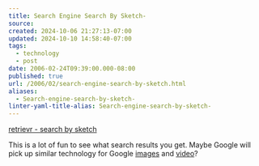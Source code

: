 ```yaml
---
title: Search Engine Search By Sketch-
source: 
created: 2024-10-06 21:27:13-07:00
updated: 2024-10-10 14:58:40-07:00
tags:
  - technology
  - post
date: 2006-02-24T09:39:00.000-08:00
published: true
url: /2006/02/search-engine-search-by-sketch.html
aliases:
  - Search-engine-search-by-sketch-
linter-yaml-title-alias: Search-engine-search-by-sketch-
---
```



[retrievr - search by sketch](http://labs.systemone.at/retrievr/ "retrievr - search by sketch")  
  
This is a lot of fun to see what search results you get. Maybe Google will pick up similar technology for Google [images](http://images.google.com) and [video](http://video.google.com)?
